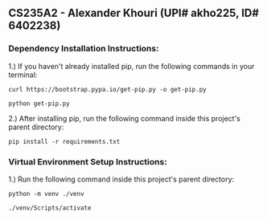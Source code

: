 ## CS235A2 - Alexander Khouri (UPI# akho225, ID# 6402238)

### Dependency Installation Instructions:
1.) If you haven't already installed pip, run the following commands in your terminal:

`curl https://bootstrap.pypa.io/get-pip.py -o get-pip.py`

`python get-pip.py`

2.) After installing pip, run the following command inside this project's parent directory:

`pip install -r requirements.txt`

### Virtual Environment Setup Instructions:
1.) Run the following command inside this project's parent directory:

`python -m venv ./venv`

`./venv/Scripts/activate`
